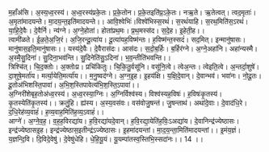 

  
म॒हाँअ॑सि। अ॒स्य॒ध्व॒रस्य॑। अ॒ध्व॒रस्य॑प्रके॒तः। प्र॒के॒तोन। प्र॒के॒तइति॑प्र॒ऽके॒तः। नऋ॒ते। ऋ॒तेत्वत्। त्वद॒मृताः॑। अ॒मृता॑मादयन्ते। मा॒दय॒न्त॒इति॑मादयन्ते।। आवि॒श्वेभिः॑।विश्वे॑भिस्स॒रथं॑। स॒रथं॑याहि। स॒रथ॒मिति॑स॒ऽरथं॑। या॒हि॒दे॒वैः। दे॒वैर्नि। न्य॑ग्ने। अ॒ग्ने॒होता॑। होता॑प्रथ॒मः। प्र॒थ॒मस्स॑द। स॒दे॒ह। इ॒हेती॒ह।।  
त्वामी॑ळते। ई॒ळ॒ते॒अ॒जि॒रं। अ॒जि॒रन्दू॒त्या॑य। दू॒त्या॑यह॒विष्म॑न्तः। ह॒विष्म॑न्त॒स्सदं॑। सद॒मित्। इन्मानु॑षासः। मानु॑षास॒इति॒मानु॑षासः।। यस्य॑दे॒वैः। दे॒वैरास॑दः। आस॑दः। स॒दो॒ब॒र्हिः। ब॒र्हिर॑ग्ने। अ॒ग्ने॒अहा॑नि। अहा॑न्यस्मै। अ॒स्मै॒सु॒दिना॑। सु॒दिना॒भव॑न्ति। सु॒दिनेति॑सु॒ऽदिना॑। भ॒व॒न्तीति॑भवन्ति।।  
त्रिश्चि॑त्। चि॒द॒क्तोः। अ॒क्तोःप्र। प्रचि॑कितुः। चि॒कि॒तु॒र्वसू॑नि। वसू॑नि॒त्वे। त्वेअ॒न्तः। त्वेइति॒त्वे। अ॒न्तर्दा॒शुषे॑। दा॒शुषे॒मर्ता॑य। मर्त्या॒येति॒मर्त्या॑य।। म॒नु॒ष्वद॑ग्ने। अ॒ग्न॒इ॒ह। इ॒हय॑क्षि। य॒क्षि॒दे॒वान्। दे॒वान्भव॑। भवा॑नः। नो॒दू॒तः। दू॒तोअ॑भिशस्ति॒पावा॑। अ॒भि॒श॒स्तिपावेत्य॑भि॒श॒स्ति॒ऽपावा॑।।  
अ॒ग्निरी॑शेबृह॒तोअ॑ध्व॒रस्य॑। अ॒ध्व॒रस्या॒ग्निः। अ॒ग्निर्विश्व॑स्य। विश्व॑स्यह॒विषः॑। ह॒विषः॑कृ॒तस्य॑। कृ॒तस्येति॑कृ॒तस्य॑।। क्रतुं॒हि। ह्य॑स्य। अ॒स्य॒वस॑वः। वस॑वोजु॒षन्त॑। जु॒षन्ताथ॑। अथा॑दे॒वाः। दे॒वाद॑धि॒रे। द॒धि॒रेह॑व्य॒वाहं॑। ह॒व्य॒वाह॒मिति॑ह॒व्य॒ऽवाहं॑।।  
आग्ने॑। अ॒ग्ने॒व॒ह॒। व॒ह॒ह॒विरद्या॑य। ह॒वि॒रद्या॑यदे॒वान्। ह॒वि॒रद्या॒येति॑ह॒विः॒ऽअद्या॑य। दे॒वानिन्द्र॑ज्येष्ठासः। इन्द्र॑ज्येष्ठासइ॒ह। इन्द्र॑ज्येष्ठास॒इतीन्द्र॑ऽज्येष्ठासः। इ॒हमा॑दयन्तां। मा॒द॒य॒न्ता॒मिति॑मादयन्तां।। इ॒मंय॒ज्ञं। य॒ज्ञन्दि॒वि। दि॒विदे॒वेषु॑। दे॒वेषु॑धेहि। धे॒हि॒यू॒यं। यू॒यम्पा॑तस्व॒स्तिभि॒स्सदा॑नः।। 14 ।।  
